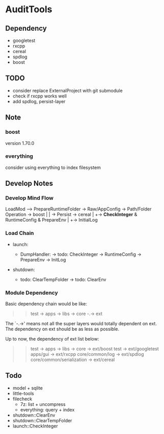 # AuditTools

## Dependency

- googletest
- rxcpp
- cereal
- spdlog
- boost

## TODO

- consider replace ExternalProject with git submodule
- check if rxcpp works well
- add spdlog, persist-layer

## Note

### boost

version 1.70.0

### everything

consider using everything to index filesystem

## Develop Notes

### Develop Mind Flow

LoadMod --> PrepareRuntimeFolder -> Raw/AppConfig -> Path/Folder Operation -> boost
        |            |                            -> Persist -> cereal
        |            +-> **CheckInteger** & RuntimeConfig & PrepareEnv
        |
        +-> InitialLog

### Load Chain

- launch:
  - DumpHandler: -> todo: CheckInteger -> RuntimeConfig -> PrepareEnv -> InitLog

- shutdown:
  - todo: ClearTempFolder -> todo: ClearEnv

### Module Dependency

Basic dependency chain would be like:

>> test -> apps -> libs -> core -.-> ext

The `-.->' means not all the super layers would totally dependent on ext. The dependency on ext should be as less as possible.

Up to now, the dependency of ext list below:

>> test -> apps -> libs -> core   -> ext/boost
>> test                           -> ext/googletest
>> apps/gui                       -> ext/rxcpp
>> core/common/log                -> ext/spdlog
>> core/common/serialization      -> ext/cereal

## Todo

- model + sqlite
- little-tools
- filecheck
  - 7z: list + uncompress
  - everything: query + index
- shutdown::ClearEnv
- shutdown::ClearTempFolder
- launch::CheckInteger